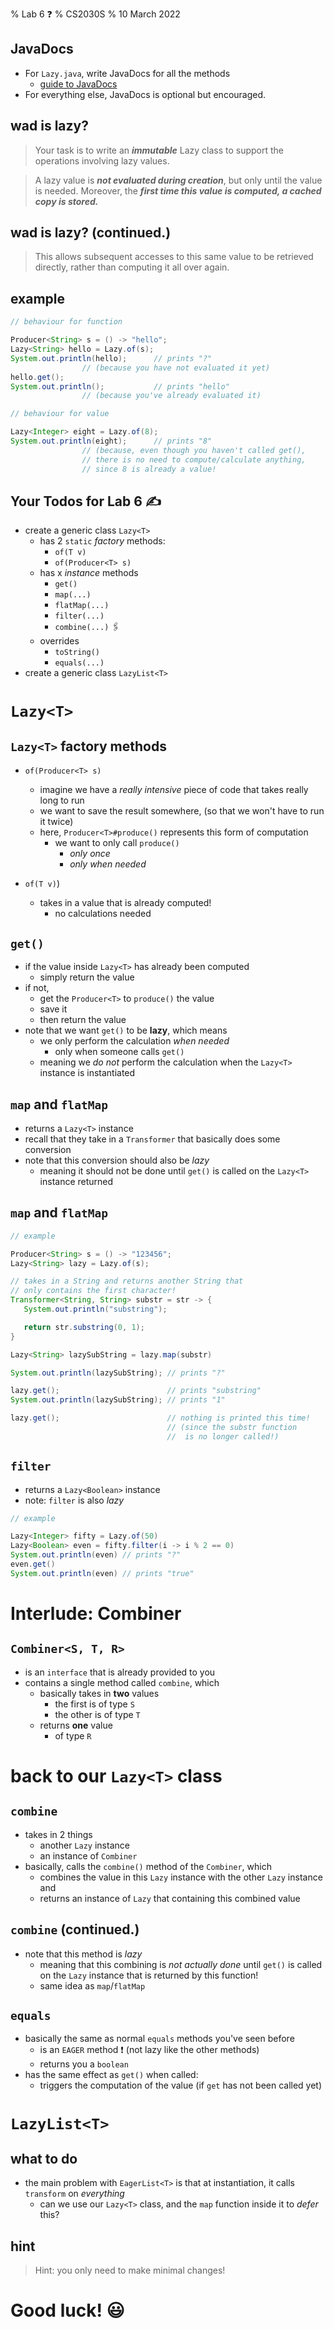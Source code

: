 % Lab 6 ❓
% CS2030S
% 10 March 2022

## JavaDocs
- For `Lazy.java`, write JavaDocs for all the methods
	- [guide to JavaDocs](https://nus-cs2030s.github.io/2021-s2/javadoc.html)
- For everything else, JavaDocs is optional but encouraged.

## wad is lazy?
> Your task is to write an ***immutable*** Lazy class to support the operations involving lazy values.

> A lazy value is ***not evaluated during creation***, but only until the value is needed. Moreover, the ***first time this value is computed, a cached copy is stored.*** 

## wad is lazy? (continued.)
> This allows subsequent accesses to this same value to be retrieved directly, rather than computing it all over again.

## example
```java
// behaviour for function

Producer<String> s = () -> "hello";
Lazy<String> hello = Lazy.of(s);
System.out.println(hello); 		// prints "?" 
				// (because you have not evaluated it yet)
hello.get(); 					
System.out.println(); 			// prints "hello" 
				// (because you've already evaluated it)
```

```java
// behaviour for value

Lazy<Integer> eight = Lazy.of(8);
System.out.println(eight); 		// prints "8" 
				// (because, even though you haven't called get(),
				// there is no need to compute/calculate anything,
				// since 8 is already a value!
```

## Your Todos for Lab 6 ✍️
- create a generic class `Lazy<T>`
	- has 2 `static` *factory* methods:
		- `of(T v)`
		- `of(Producer<T> s)`
	- has x *instance* methods
		- `get()`
		- `map(...)`
		- `flatMap(...)`
		- `filter(...)`
		- `combine(...)` 🖇
	- overrides
		- `toString()`
		- `equals(...)`
- create a generic class `LazyList<T>`

# `Lazy<T>`

## `Lazy<T>` factory methods
- `of(Producer<T> s)`
	- imagine we have a *really intensive* piece of code that takes really long to run
	- we want to save the result somewhere, (so that we won't have to run it twice)
	- here, `Producer<T>#produce()` represents this form of computation
		- we want to only call `produce()` 
			- *only once*
			- *only when needed*

- `of(T v)`)
	- takes in a value that is already computed! 
		- no calculations needed

## `get()`
- if the value inside `Lazy<T>` has already been computed
	- simply return the value
- if not,
	- get the `Producer<T>` to `produce()` the value
	- save it
	- then return the value
- note that we want `get()` to be **lazy**, which means
	- we only perform the calculation *when needed*
		- only when someone calls `get()`
	- meaning we *do not* perform the calculation when the `Lazy<T>` instance is instantiated

## `map` and `flatMap`
- returns a `Lazy<T>` instance
- recall that they take in a `Transformer` that basically does some conversion
- note that this conversion should also be *lazy*
	- meaning it should not be done until `get()` is called on the `Lazy<T>` instance returned

## `map` and `flatMap`

```java
// example

Producer<String> s = () -> "123456";
Lazy<String> lazy = Lazy.of(s);

// takes in a String and returns another String that
// only contains the first character!
Transformer<String, String> substr = str -> {
   System.out.println("substring");

   return str.substring(0, 1);
}

Lazy<String> lazySubString = lazy.map(substr)

System.out.println(lazySubString); // prints "?"

lazy.get(); 					   // prints "substring"
System.out.println(lazySubString); // prints "1"

lazy.get();						   // nothing is printed this time!
								   // (since the substr function
								   //  is no longer called!)
```

## `filter`
- returns a `Lazy<Boolean>` instance
- note: `filter` is also *lazy*
```java
// example

Lazy<Integer> fifty = Lazy.of(50)
Lazy<Boolean> even = fifty.filter(i -> i % 2 == 0)
System.out.println(even) // prints "?"
even.get()
System.out.println(even) // prints "true"
```

# Interlude: Combiner

## `Combiner<S, T, R>`
- is an `interface` that is already provided to you
- contains a single method called `combine`, which
	- basically takes in **two** values
		- the first is of type `S`
		- the other is of type `T`
	- returns **one** value
		- of type `R`

# back to our `Lazy<T>` class

## `combine`
- takes in 2 things
	- another `Lazy` instance
	- an instance of `Combiner`
- basically, calls the `combine()` method of the `Combiner`, which
	- combines the value in this `Lazy` instance with the other `Lazy` instance and
	- returns an instance of `Lazy` that containing this combined value

## `combine` (continued.)
- note that this method is *lazy*
	- meaning that this combining is *not actually done* until `get()` is called on the `Lazy` instance that is returned by this function!
	- same idea as `map`/`flatMap`

## `equals`
- basically the same as normal `equals` methods you've seen before
	- is an `EAGER` method ❗️ (not lazy like the other methods)
	- returns you a `boolean`
- has the same effect as `get()` when called:
	- triggers the computation of the value (if `get` has not been called yet)


# `LazyList<T>`

## what to do
- the main problem with `EagerList<T>` is that at instantiation, it calls `transform` on *everything*
	- can we use our `Lazy<T>` class, and the `map` function inside it to *defer* this?

## hint
> Hint: you only need to make minimal changes!

# Good luck! 😃









